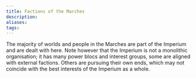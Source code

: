 ```yaml
---
title: Factions of the Marches
description: 
aliases: 
tags:
---
```

The majority of worlds and people in the Marches are part of the Imperium and are dealt with here. Note however that the Imperium is not a monolithic organisation; it has many power blocs and interest groups, some are aligned with external factions. Others are pursuing their own ends, which may not coincide with the best interests of the Imperium as a whole.